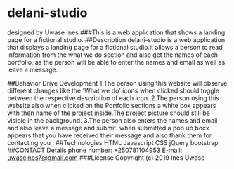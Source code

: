 # delani-studio
designed by Uwase Ines
###This is a web application that shows a landing page for a fictional studio.
##Description
delani-studio is a web application that displays a landing page for a fictional studio.it allows a person to read information from the what we do section and also get the names of each portfolio, as the person will be able to enter the names and email as well as leave a message. .

##Behavior Drive Development 
1.The person using this website will observe different changes like the 'What we do'  icons when clicked should toggle between the respective description of each icon.
2.The person using this website also when clicked on the Portfolio  sections a white box appears with then name of the project inside.The project picture should still be visible in the background.
3.The person also enters the names and email and also leave a message and submit. when submitted a pop up bocx appears that you have received their message and also thank them for contacting you . 
##Technologies
HTML Javascript CSS jQuery  bootstrap
##CONTACT Details
phone number: +250781104953
E-mail: uwaseines7@gmail.com
###License
Copyright (c) 2019 Ines Uwase
